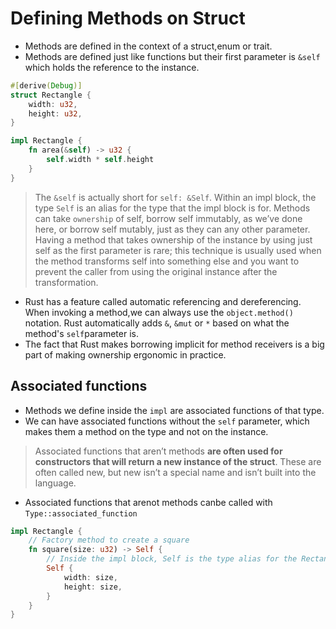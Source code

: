 # Defining Methods on Struct

- Methods are defined in the context of a struct,enum or trait.
- Methods are defined just like functions but their first parameter is `&self` which holds the reference to the instance.

```Rust
#[derive(Debug)]
struct Rectangle {
    width: u32,
    height: u32,
}

impl Rectangle {
    fn area(&self) -> u32 {
        self.width * self.height
    }
}
```

> The `&self` is actually short for `self: &Self`. Within an impl block, the type `Self` is an alias for the type that the impl block is for.
> Methods can take `ownership` of self, borrow self immutably, as we’ve done here, or borrow self mutably, just as they can any other parameter.
> Having a method that takes ownership of the instance by using just self as the first parameter is rare; this technique is usually used when the method transforms self into something else and you want to prevent the caller from using the original instance after the transformation.

- Rust has a feature called automatic referencing and dereferencing. When invoking a method,we can always use the `object.method()` notation. Rust automatically adds `&`, `&mut` or `*` based on what the method's `self`parameter is.
- The fact that Rust makes borrowing implicit for method receivers is a big part of making ownership ergonomic in practice.

## Associated functions

- Methods we define inside the `impl` are associated functions of that type.
- We can have associated functions without the `self` parameter, which makes them a method on the type and not on the instance.

> Associated functions that aren’t methods **are often used for constructors that will return a new instance of the struct**. These are often called new, but new isn’t a special name and isn’t built into the language.

- Associated functions that arenot methods canbe called with `Type::associated_function`

```rust
impl Rectangle {
    // Factory method to create a square
    fn square(size: u32) -> Self {
        // Inside the impl block, Self is the type alias for the Rectangle
        Self {
            width: size,
            height: size,
        }
    }
}
```
